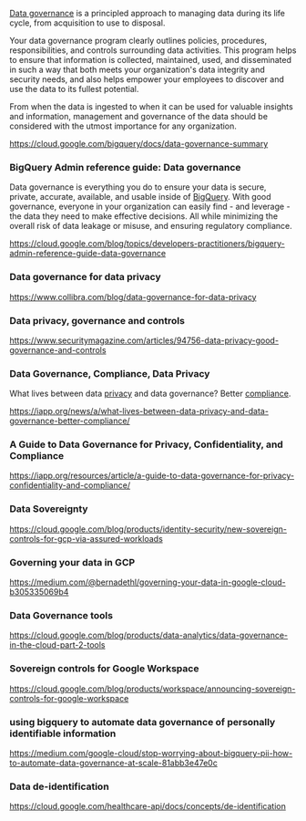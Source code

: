 [Data governance](https://cloud.google.com/learn/what-is-data-governance) is a principled approach to managing data during its life cycle, from acquisition to use to disposal. 

 Your data governance program clearly outlines policies, procedures, responsibilities, and controls surrounding data activities. This program helps to ensure that information is collected, maintained, used, and disseminated in such a way that both meets your organization's data integrity and security needs, and also helps empower your employees to discover and use the data to its fullest potential.

From when the data is ingested to when it can be used for valuable insights and information, management and governance of the data should be considered with the utmost importance for any organization.



https://cloud.google.com/bigquery/docs/data-governance-summary

### BigQuery Admin reference guide: Data governance

Data governance is everything you do to ensure your data is secure, private, accurate, available, and usable inside of [BigQuery](BigQuery). With good governance, everyone in your organization can easily find - and leverage - the data they need to make effective decisions. All while minimizing the overall risk of data leakage or misuse, and ensuring regulatory compliance. 

https://cloud.google.com/blog/topics/developers-practitioners/bigquery-admin-reference-guide-data-governance

### Data governance for data privacy


https://www.collibra.com/blog/data-governance-for-data-privacy

### Data privacy, governance and controls

https://www.securitymagazine.com/articles/94756-data-privacy-good-governance-and-controls

### Data Governance, Compliance, Data Privacy

What lives between data [privacy](Privacy) and data governance? Better [compliance](Compliance).

https://iapp.org/news/a/what-lives-between-data-privacy-and-data-governance-better-compliance/

### A Guide to Data Governance for Privacy, Confidentiality, and Compliance

https://iapp.org/resources/article/a-guide-to-data-governance-for-privacy-confidentiality-and-compliance/

### Data Sovereignty

https://cloud.google.com/blog/products/identity-security/new-sovereign-controls-for-gcp-via-assured-workloads

### Governing your data in GCP

https://medium.com/@bernadethl/governing-your-data-in-google-cloud-b305335069b4

### Data Governance tools

https://cloud.google.com/blog/products/data-analytics/data-governance-in-the-cloud-part-2-tools

### Sovereign controls for Google Workspace

https://cloud.google.com/blog/products/workspace/announcing-sovereign-controls-for-google-workspace



### using bigquery to automate data governance of personally identifiable information 

https://medium.com/google-cloud/stop-worrying-about-bigquery-pii-how-to-automate-data-governance-at-scale-81abb3e47e0c


### Data de-identification 
https://cloud.google.com/healthcare-api/docs/concepts/de-identification